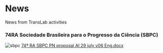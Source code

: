 # News
News from TransLab activities


### 74RA Sociedade Brasileira para o Progresso da Ciência (SBPC)


![sbpc](https://user-images.githubusercontent.com/94637980/180782041-c93348c3-b6ab-4891-93a2-25aa6dfde477.PNG)
[74ª RA SBPC PN proposal AI 29 july v06 Eng.docx](https://github.com/LiWeigangBR/News/files/9181326/74.RA.SBPC.PN.proposal.AI.29.july.v06.Eng.docx)
